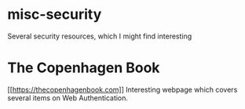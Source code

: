 # misc-security
Several security resources, which I might find interesting

# The Copenhagen Book
[[https://thecopenhagenbook.com]]
Interesting webpage which covers several items on Web Authentication. 
